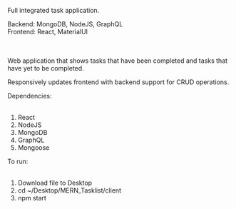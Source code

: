 Full integrated task application.<br>

Backend: MongoDB, NodeJS, GraphQL<br>
Frontend: React, MaterialUI<br><br><br>

Web application that shows tasks that have been completed and tasks that have yet to be completed.<br>

Responsively updates frontend with backend support for CRUD operations.<br>


Dependencies:<br><br>
1) React<br>
2) NodeJS<br>
3) MongoDB<br>
4) GraphQL<br>
5) Mongoose<br>

To run:<br><br>
1) Download file to Desktop<br>
2) cd ~/Desktop/MERN_Tasklist/client<br> 
3) npm start

